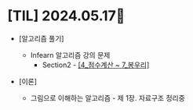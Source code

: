 # [TIL] 2024.05.17🐾

* [알고리즘 풀기]
    * Infearn 알고리즘 강의 문제 
        * Section2 - [[4_점수계산 ~ 7_봉우리]](https://github.com/SOOYEONIU/CodingTest/tree/main/Study/section2)

* [이론]
    * 그림으로 이해하는 알고리즘 - 제 1장. 자료구조 정리중